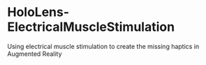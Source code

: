 # HoloLens-ElectricalMuscleStimulation
Using electrical muscle stimulation to create the missing haptics in Augmented Reality
